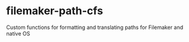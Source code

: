 # filemaker-path-cfs
Custom functions for formatting and translating paths for Filemaker and native OS
